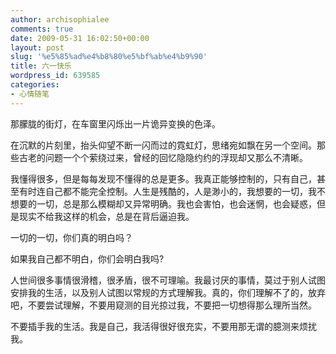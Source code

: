```yaml
---
author: archisophialee
comments: true
date: 2009-05-31 16:02:50+00:00
layout: post
slug: '%e5%85%ad%e4%b8%80%e5%bf%ab%e4%b9%90'
title: 六一快乐
wordpress_id: 639585
categories:
- 心情随笔
---
```


那朦胧的街灯，在车窗里闪烁出一片诡异变换的色泽。

 

在沉默的片刻里，抬头仰望不断一闪而过的霓虹灯，思绪宛如飘在另一个空间。那些古老的问题一个个萦绕过来，曾经的回忆隐隐约约的浮现却又那么不清晰。

 

我懂得很多，但是每每发现不懂得的总是更多。我真正能够控制的，只有自己，甚至有时连自己都不能完全控制。人生是残酷的，人是渺小的，我想要的一切，我不想要的一切，总是那么模糊却又异常明确。我也会害怕，也会迷惘，也会疑惑，但是现实不给我这样的机会，总是在背后逼迫我。

 

一切的一切，你们真的明白吗？

 

如果我自己都不明白，你们会明白我吗?

 

人世间很多事情很滑稽，很矛盾，很不可理喻。我最讨厌的事情，莫过于别人试图安排我的生活，以及别人试图以常规的方式理解我。真的，你们理解不了的，放弃吧，不要尝试理解，不要用窥测的目光掠过我，不要把一切想得那么理所当然。

 

不要插手我的生活。我是自己，我活得很好很充实，不要用那无谓的臆测来烦扰我。
